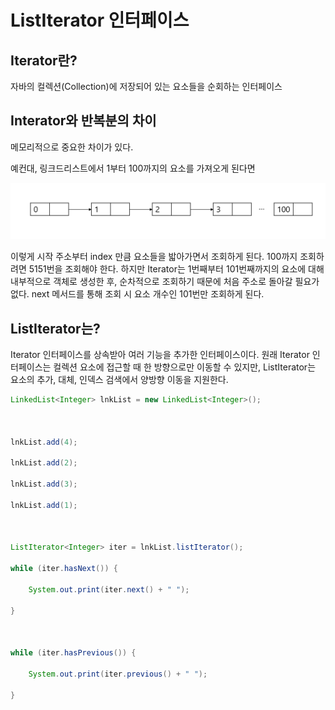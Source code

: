# ListIterator 인터페이스

## Iterator란?

자바의 컬렉션(Collection)에 저장되어 있는 요소들을 순회하는 인터페이스

## Interator와 반복분의 차이

메모리적으로 중요한 차이가 있다.

예컨대, 링크드리스트에서 1부터 100까지의 요소를 가져오게 된다면&#x20;

![](<../.gitbook/assets/image (1).png>)

이렇게 시작 주소부터 index 만큼 요소들을 밟아가면서 조회하게 된다. 100까지 조회하려면 5151번을 조회해야 한다. 하지만 Iterator는 1번째부터 101번째까지의 요소에 대해 내부적으로 객체로 생성한 후, 순차적으로 조회하기 때문에 처음 주소로 돌아갈 필요가 없다. next 메서드를 통해 조회 시 요소 개수인 101번만 조회하게 된다.

## ListIterator는?

Iterator 인터페이스를 상속받아 여러 기능을 추가한 인터페이스이다. 원래 Iterator 인터페이스는 컬렉션 요소에 접근할 때 한 방향으로만 이동할 수 있지만, ListIterator는 요소의 추가, 대체, 인덱스 검색에서 양방향 이동을 지원한다.

```java
LinkedList<Integer> lnkList = new LinkedList<Integer>();

 

lnkList.add(4);

lnkList.add(2);

lnkList.add(3);

lnkList.add(1);

 

ListIterator<Integer> iter = lnkList.listIterator();

while (iter.hasNext()) {

    System.out.print(iter.next() + " ");

}

 

while (iter.hasPrevious()) {

    System.out.print(iter.previous() + " ");

}
```
